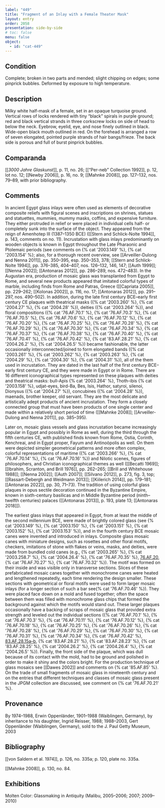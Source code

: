 ```yaml
---
label: "449"
title: "Fragment of an Inlay with a Female Theater Mask"
layout: entry
order: 2058
presentation: side-by-side
# toc: false
menu: false
object:
  - id: "cat-449"
---
```


## Condition

Complete; broken in two parts and mended; slight chipping on edges; some pinprick bubbles. Deformed by exposure to high temperature.

## Description

Milky white half-mask of a female, set in an opaque turquoise ground. Vertical rows of locks rendered with tiny “black” spirals in purple ground; red and black vertical strands in three corkscrew locks on side of head to below the neck. Eyebrow, eyelid, eye, and nose finely outlined in black. Wide-open black mouth outlined in red. On the forehead is arranged a row of seven elongated, pointed purple strands of hair bangs/frieze. The back side is porous and full of burst pinprick bubbles.

## Comparanda

[[*3000 Jahre Glaskunst*]], p. 11, no. 26; [[“Per-neb” Collection 1992]], p. 12, lot no. 12; [[Newby 2006]], p. 16, no. 9; [[Mahnke 2008]], pp. 127–132, nos. 79–89, with prior bibliography.

## Comments

In ancient Egypt glass inlays were often used as elements of decorative composite reliefs with figural scenes and inscriptions on shrines, statues and statuettes, mummies, mummy masks, coffins, and expensive furniture. They either protruded in relief or were placed in individual cells half- or completely sunk into the surface of the object. They appeared from the reign of Amenhotep III (1387–1350 BCE) ([[Stern and Schlick-Nolte 1994]], p. 143, comments on no. 11). Incrustation with glass inlays predominantly on wooden objects is known in Egypt throughout the Late Pharaonic and Ptolemaic periods (see comments on {% cat '2003.149' %}, {% cat '2003.154' %}; also, for a thorough recent overview, see [[Arveiller-Dulong and Nenna 2011]], pp. 350–395, esp. 350–353, 378; [[Stern and Schlick-Nolte 1994]], pp. 376–385, 404–407, nos. 126–132, 146, 147; [[Auth 1999]]; [[Nenna 2002]]; [[Antonaras 2012]], pp. 286–289, nos. 472–483). In the Augustan era, production of mosaic glass was transplanted from Egypt to Rome, and several new products appeared that imitated colorful types of marble, including finds from Rome and Patras, Greece ([[Capriata 2005]], pp. 229–262; [[Kolonas 2002]], p. 116, no. 17; [[Antonaras 2012]], pp. 291–297, nos. 490–502). In addition, during the late first century BCE–early first century CE plaques with theatrical masks ({% cat '2003.260' %}, {% cat '2004.27' %}, {% cat '2004.28' %}), deities ({% cat '2003.264' %}), and floral compositions ({% cat '76.AF.70.1' %}, {% cat '76.AF.70.3' %}, {% cat '76.AF.70.5' %}, {% cat '76.AF.70.6' %}, {% cat '76.AF.70.12' %}, {% cat '76.AF.70.20' %}, {% cat '76.AF.70.25' %}, {% cat '76.AF.70.28' %}, {% cat '76.AF.70.29' %}, {% cat '76.AF.70.30' %}, {% cat '76.AF.70.34' %}, {% cat '76.AF.70.37' %}, {% cat '76.AF.70.38' %}, {% cat '76.AF.70.40' %}, {% cat '76.AF.70.41' %}, {% cat '76.AF.70.42' %}, {% cat '83.AF.28.21' %}, {% cat '2004.26.2' %}, {% cat '2004.26.5' %}) became fashionable, the latter occasionally interconnected/joined to form elongated bands ({% cat '2003.261' %}, {% cat '2003.262' %}, {% cat '2003.263' %}, {% cat '2004.29' %}, {% cat '2004.30' %}, {% cat '2004.31' %}), all of the them used in incrustation. They are dated in the last half of the first century BCE–early first century CE, and they were made in Egypt or in Rome. There are 16 different iconographical types represented on these plaques with deities and theatrical masks: bull-Apis {% cat '2003.264' %}, Thoth-ibis {% cat '2003.158' %}, udjat-eyes, bird-Ba, Bes, Isis, Hathor, satyroi, silenoi, Dionysus ({% cat '2004.27' %}), concubines ({% cat '2004.28' %}), maenads, brother keeper, old servant. They are the most delicate and artistically adept products of ancient incrustation. They form a closely connected group that must have been products of one single center and made within a relatively short period of time ([[Mahnke 2008]]; [[Arveiller-Dulong and Nenna 2011]], pp. 385–395).

Later on, mosaic glass vessels and glass incrustation became increasingly popular in Egypt and possibly in Rome as well, during the third through the fifth centuries CE, with published finds known from Rome, Ostia, Corinth, Kenchreai, and in Egypt proper, Fayum and Antinoöpolis as well. On them were depicted simpler geometrical patterns and more often complex, colorful representations of maritime ({% cat '2003.266' %}, {% cat '76.AF.70.14' %}, {% cat '76.AF.70.16' %}) and Nilotic scenes, figures of philosophers, and Christian iconographical themes as well ([[Becatti 1969]]; [[Ibrahim, Scranton, and Brill 1976]], pp. 262–265; [[Brill and Whitehouse 1988]]; [[Nenna 2002]]; [[Auth 2007]]; [[Silvano 2012]], p. 273, fig. 3, top; [[Rassart-Debergh and Weidmann 2013]]; [[Kiilerich 2014]], pp. 179–181; [[Antonaras 2022]], pp. 30, 71–73). The tradition of using colorful glass plaques in opus sectile decoration continued in the Byzantine Empire, known in sixth-century basilicas and in Middle Byzantine period (ninth–twelfth centuries) palaces ([[Antonaras 2013]], p. 193, plate 13; [[Antonaras 2018]]).

The earliest glass inlays that appeared in Egypt, from at least the middle of the second millennium BCE, were made of brightly colored glass (see {% cat '2003.149' %}, {% cat '2003.150' %}, {% cat '2003.151' %}, {% cat '2003.152' %}, {% cat '2003.153' %}), and in the fourth century BCE mosaic canes were invented and introduced in inlays. Composite glass mosaic canes with miniature designs, such as rosettes and other floral motifs, checkers, imitations of stone with flakes or veins, masks, and deities, were made from bundled cold canes (e.g., {% cat '2003.265' %}, {% cat '2003.258.7' %}, {% cat '2004.26.4' %}, {% cat '76.AF.70.35' %}, [76.AF.20](#cat), {% cat '76.AF.70.27' %}, {% cat '76.AF.70.32' %}). The motif was formed on their inside and was visible only in transverse sections. Slices of these prefabricated mosaic canes together with monochrome canes were heated and lengthened repeatedly, each time rendering the design smaller. These sections with geometrical or floral motifs were used to form larger mosaic inlays (for a longer section of such a bar see{% cat '76.AF.70.46' %}). They were placed face down on a mold and fused together; often the space between them was filled with monochrome glass chips that formed the background against which the motifs would stand out. These larger plaques occasionally have a backing of scraps of mosaic glass that provided extra strength and leveled out the individual sections ({% cat '76.AF.70.1' %}, {% cat '76.AF.70.3' %}, {% cat '76.AF.70.11' %}, {% cat '76.AF.70.12' %}, {% cat '76.AF.70.18' %}, {% cat '76.AF.70.25' %}, {% cat '76.AF.70.26' %}, {% cat '76.AF.70.28' %}, {% cat '76.AF.70.29' %}, {% cat '76.AF.70.30' %}, {% cat '76.AF.70.31' %}, {% cat '76.AF.70.34' %}, {% cat '76.AF.70.42' %}, [83.AF.28.15a–b](#cat), {% cat '83.AF.28.21' %}, {% cat '83.AF.28.23' %}, {% cat '83.AF.28.25' %}, {% cat '2004.26.2' %}, {% cat '2004.26.4' %}, {% cat '2004.26.5' %}). Finally, the front side of the plaque, which was dull because of its contact with the mold, had to be ground and polished in order to make it shiny and the colors bright. For the production technique of glass mosaics see [[Dawes 2002]] and comments on {% cat '85.AF.85' %}. On the trade of small fragments of mosaic glass in nineteenth century and on the entries that different techniques and classes of mosaic glass present in the JPGM collection are discussed, see comment on {% cat '76.AF.70.21' %}.

## Provenance

By 1974–1988, Erwin Oppenländer, 1901–1988 (Waiblingen, Germany), by inheritance to his daughter, Ingrid Reisser, 1988; 1988–2003, Gert Oppenländer (Waiblingen, Germany), sold to the J. Paul Getty Museum, 2003

## Bibliography

[[von Saldern et al. 1974]], p. 126, no. 335a; p. 120, plate no. 335a.

[[Mahnke 2008]], p. 130, no. 84.

## Exhibitions

Molten Color: Glassmaking in Antiquity (Malibu, 2005–2006; 2007; 2009–2010)